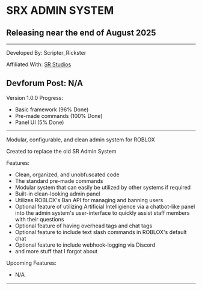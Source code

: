 # SRX ADMIN SYSTEM

## Releasing near the end of August 2025

--------------------------------------------------------

Developed By: Scripter_Rickster

Affiliated With: [SR Studios](https://discord.gg/neTcS23xh7)

Devforum Post: N/A
--------------------------------------------------------
Version 1.0.0 Progress:
- Basic framework (96% Done)
- Pre-made commands (100% Done)
- Panel UI (5% Done)

--------------------------------------------------------

Modular, configurable, and clean admin system for ROBLOX

Created to replace the old SR Admin System

Features:
- Clean, organized, and unobfuscated code
- The standard pre-made commands
- Modular system that can easily be utilized by other systems if required
- Built-in clean-looking admin panel
- Utilizes ROBLOX's Ban API for managing and banning users
- Optional feature of utilizing Artificial Intelligience via a chatbot-like panel into the admin system's user-interface to quickly assist staff members with their questions
- Optional feature of having overhead tags and chat tags
- Optional feature to include text slash commands in ROBLOX's default chat
- Optional feature to include webhook-logging via Discord
- and more stuff that I forgot about

Upcoming Features:
- N/A
--------------------------------------------------------




